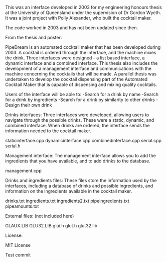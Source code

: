 This was an interface developed in 2003 for my engineering honours thesis at the University of Queensland under the supervision of Dr Gordon Wyeth. It was a joint project with Polly Alexander, who built the cocktail maker.

The code worked in 2003 and has not been updated since then.

From the thesis and poster:

PipeDream is an automated cocktail maker that has been developed during 2003. 
A cocktail is ordered through the interface, and the machine mixes the drink. 
Three interfaces were designed - a list based interface, a dynamic interface and a combined interface. This thesis also includes the development of a management interface and communications with the machine concerning the cocktails that will be made. 
A parallel thesis was undertaken to develop the cocktail dispensing part of the Automated Cocktail Maker that is capable of dispensing and mixing quality cocktails.

Users of the interface will be able to:
-Search for a drink by name
-Search for a drink by ingredients
-Search for a drink by similarity to other drinks
-Design their own drink


Drinks interfaces:
Three interfaces were developed, allowing users to navigate through the possible drinks. These were a static, dynamic, and combined interface. When drinks are ordered, the interface sends the information needed to the cocktail maker.

staticinterface.cpp
dynamicinterface.cpp
combinedinterface.cpp
serial.cpp
serial.h


Management interface:
The management interface allows you to add the ingredients that you have available, and to add drinks to the database.

management.cpp


Drinks and ingredients files:
These files store the information used by the interfaces, including a database of drinks and possible ingredients, and information on the ingredients available in the cocktail maker.

drinks.txt
ingredients.txt
ingredients2.txt
pipeingredients.txt
pipeamounts.txt


External files:
(not included here)

GLAUX.LIB
GLU32.LIB
glui.h
glut.h
glut32.lib

License:

MIT License


Test commit